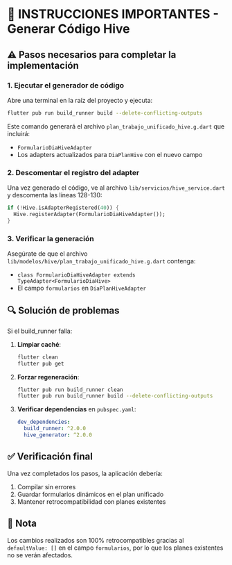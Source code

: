 # 🚨 INSTRUCCIONES IMPORTANTES - Generar Código Hive

## ⚠️ Pasos necesarios para completar la implementación

### 1. Ejecutar el generador de código

Abre una terminal en la raíz del proyecto y ejecuta:

```bash
flutter pub run build_runner build --delete-conflicting-outputs
```

Este comando generará el archivo `plan_trabajo_unificado_hive.g.dart` que incluirá:
- `FormularioDiaHiveAdapter`
- Los adapters actualizados para `DiaPlanHive` con el nuevo campo

### 2. Descomentar el registro del adapter

Una vez generado el código, ve al archivo `lib/servicios/hive_service.dart` y descomenta las líneas 128-130:

```dart
if (!Hive.isAdapterRegistered(40)) {
  Hive.registerAdapter(FormularioDiaHiveAdapter());
}
```

### 3. Verificar la generación

Asegúrate de que el archivo `lib/modelos/hive/plan_trabajo_unificado_hive.g.dart` contenga:
- `class FormularioDiaHiveAdapter extends TypeAdapter<FormularioDiaHive>`
- El campo `formularios` en `DiaPlanHiveAdapter`

## 🔍 Solución de problemas

Si el build_runner falla:

1. **Limpiar caché**:
   ```bash
   flutter clean
   flutter pub get
   ```

2. **Forzar regeneración**:
   ```bash
   flutter pub run build_runner clean
   flutter pub run build_runner build --delete-conflicting-outputs
   ```

3. **Verificar dependencias** en `pubspec.yaml`:
   ```yaml
   dev_dependencies:
     build_runner: ^2.0.0
     hive_generator: ^2.0.0
   ```

## ✅ Verificación final

Una vez completados los pasos, la aplicación debería:
1. Compilar sin errores
2. Guardar formularios dinámicos en el plan unificado
3. Mantener retrocompatibilidad con planes existentes

## 📝 Nota

Los cambios realizados son 100% retrocompatibles gracias al `defaultValue: []` en el campo `formularios`, por lo que los planes existentes no se verán afectados.